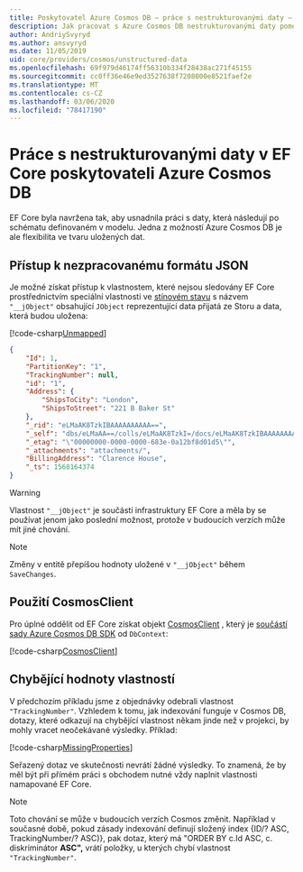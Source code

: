 ```yaml
---
title: Poskytovatel Azure Cosmos DB – práce s nestrukturovanými daty – EF Core
description: Jak pracovat s Azure Cosmos DB nestrukturovanými daty pomocí Entity Framework Core
author: AndriySvyryd
ms.author: ansvyryd
ms.date: 11/05/2019
uid: core/providers/cosmos/unstructured-data
ms.openlocfilehash: 69f979d46174ff56310b334f28438ac271f45155
ms.sourcegitcommit: cc0ff36e46e9ed3527638f7208000e8521faef2e
ms.translationtype: MT
ms.contentlocale: cs-CZ
ms.lasthandoff: 03/06/2020
ms.locfileid: "78417190"
---
```

# <a name="working-with-unstructured-data-in-ef-core-azure-cosmos-db-provider"></a>Práce s nestrukturovanými daty v EF Core poskytovateli Azure Cosmos DB

EF Core byla navržena tak, aby usnadnila práci s daty, která následují po schématu definovaném v modelu. Jedna z možností Azure Cosmos DB je ale flexibilita ve tvaru uložených dat.

## <a name="accessing-the-raw-json"></a>Přístup k nezpracovanému formátu JSON

Je možné získat přístup k vlastnostem, které nejsou sledovány EF Core prostřednictvím speciální vlastnosti ve [stínovém stavu](../../modeling/shadow-properties.md) s názvem `"__jObject"` obsahující `JObject` reprezentující data přijatá ze Storu a data, která budou uložena:

[!code-csharp[Unmapped](../../../../samples/core/Cosmos/UnstructuredData/Sample.cs?highlight=23,24&name=Unmapped)]

``` json
{
    "Id": 1,
    "PartitionKey": "1",
    "TrackingNumber": null,
    "id": "1",
    "Address": {
        "ShipsToCity": "London",
        "ShipsToStreet": "221 B Baker St"
    },
    "_rid": "eLMaAK8TzkIBAAAAAAAAAA==",
    "_self": "dbs/eLMaAA==/colls/eLMaAK8TzkI=/docs/eLMaAK8TzkIBAAAAAAAAAA==/",
    "_etag": "\"00000000-0000-0000-683e-0a12bf8d01d5\"",
    "_attachments": "attachments/",
    "BillingAddress": "Clarence House",
    "_ts": 1568164374
}
```

> [!WARNING]
> Vlastnost `"__jObject"` je součástí infrastruktury EF Core a měla by se používat jenom jako poslední možnost, protože v budoucích verzích může mít jiné chování.

> [!NOTE]
> Změny v entitě přepíšou hodnoty uložené v `"__jObject"` během `SaveChanges`.

## <a name="using-cosmosclient"></a>Použití CosmosClient

Pro úplné oddělit od EF Core získat objekt [CosmosClient](/dotnet/api/Microsoft.Azure.Cosmos.CosmosClient) , který je [součástí sady Azure Cosmos DB SDK](/azure/cosmos-db/sql-api-get-started) od `DbContext`:

[!code-csharp[CosmosClient](../../../../samples/core/Cosmos/UnstructuredData/Sample.cs?highlight=3&name=CosmosClient)]

## <a name="missing-property-values"></a>Chybějící hodnoty vlastností

V předchozím příkladu jsme z objednávky odebrali vlastnost `"TrackingNumber"`. Vzhledem k tomu, jak indexování funguje v Cosmos DB, dotazy, které odkazují na chybějící vlastnost někam jinde než v projekci, by mohly vracet neočekávané výsledky. Příklad:

[!code-csharp[MissingProperties](../../../../samples/core/Cosmos/UnstructuredData/Sample.cs?name=MissingProperties)]

Seřazený dotaz ve skutečnosti nevrátí žádné výsledky. To znamená, že by měl být při přímém práci s obchodem nutné vždy naplnit vlastnosti namapované EF Core.

> [!NOTE]
> Toto chování se může v budoucích verzích Cosmos změnit. Například v současné době, pokud zásady indexování definují složený index {ID/? ASC, TrackingNumber/? ASC)}, pak dotaz, který má "ORDER BY c.Id ASC, c. diskriminátor __ASC",__ vrátí položky, u kterých chybí vlastnost `"TrackingNumber"`.
